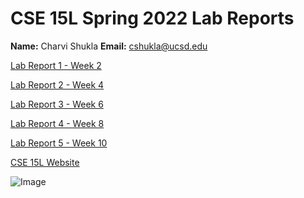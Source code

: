# CSE 15L Spring 2022 Lab Reports 

**Name:** Charvi Shukla 
**Email:** cshukla@ucsd.edu



[Lab Report 1 - Week 2](https://charvishukla.github.io/cse15l-lab-reports/lab-report-1-week-2.html)

[Lab Report 2 - Week 4](https://charvishukla.github.io/cse15l-lab-reports/lab-report-2-week-4.html)

[Lab Report 3 - Week 6](https://charvishukla.github.io/cse15l-lab-reports/lab-report-3-week-6.html)

[Lab Report 4 - Week 8](https://charvishukla.github.io/cse15l-lab-reports/lab-report-4-week8.html)

[Lab Report 5 - Week 10](https://charvishukla.github.io/cse15l-lab-reports/lab-report-5-week-10.html)


[CSE 15L Website](https://sites.google.com/eng.ucsd.edu/cse-15l-spring-2022/home)

![Image](https://hips.hearstapps.com/hmg-prod.s3.amazonaws.com/images/dog-puppy-on-garden-royalty-free-image-1586966191.jpg?crop=0.752xw:1.00xh;0.175xw,0&resize=640:*)

